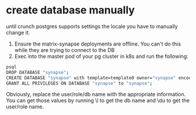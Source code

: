 # create database manually

until crunch postgres supports settings the locale you have to manually change it.

1. Ensure the matrix-synapse deployments are offline. You can't do this while they are trying to connect to the DB
2. Exec into the master pod of your pg cluster in k8s and run the following:

  ``` sh
  psql
  DROP DATABASE "synapse";
  CREATE DATABASE "synapse" with template=template0 owner="synapse" encoding=UTF8 locale='C';
  GRANT ALL PRIVILEGES ON DATABASE "synapse" to "synapse";
  ```

  Obviously, replace the user/role/db name with the appropriate information. You can get those values by running \l to get the db name and \du to get the user/role name.
